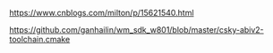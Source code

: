 https://www.cnblogs.com/milton/p/15621540.html

https://github.com/ganhailin/wm_sdk_w801/blob/master/csky-abiv2-toolchain.cmake